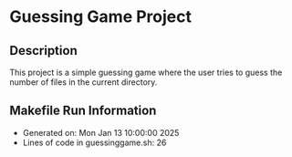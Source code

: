 # Guessing Game Project

## Description
This project is a simple guessing game where the user tries to guess the number of files in the current directory.

## Makefile Run Information
- Generated on: Mon Jan 13 10:00:00 2025
- Lines of code in guessinggame.sh: 26
